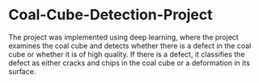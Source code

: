# Coal-Cube-Detection-Project
 The project was implemented using deep learning, where the project examines the coal cube and detects whether there is a defect in the coal cube or whether it is of high quality. If there is a defect, it classifies the defect as either cracks and chips in the coal cube or a deformation in its surface.
